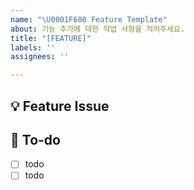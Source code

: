 ```yaml
---
name: "\U0001F680 Feature Template"
about: 기능 추가에 대한 작업 사항을 적어주세요.
title: "[FEATURE]"
labels: ''
assignees: ''

---
```


## 💡 Feature Issue
<!-- 작업할 내용에 대해 설명해주세요. -->

## 🌿  To-do
<!-- 해야 할 일들을 적어주세요. -->
- [ ] todo
- [ ] todo
